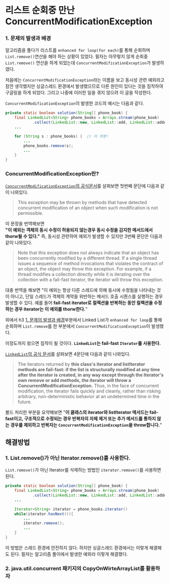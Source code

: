 # 리스트 순회중 만난 ConcurrentModificationException
### 1. 문제의 발생과 배경
알고리즘을 풀다가 리스트를 `enhanced for loop(for each)`를 통해 순회하며  `List.remove()`연산을 해야 하는 상황이 있었다. 필자는 아무렇지 않게 순회중 `List.remove()` 연산을 하게 되었는데 `ConcurrentModificationException`가 발생하였다.

처음에는 `ConcurrentModificationException`라는 이름을 보고 동시성 관련 예외라고 잠깐 생각했지만 싱글스레드 환경에서 발생했으므로 다른 원인이 있다는 것을 짐작하여 구글링을 하게 되었다.
그리고 나중에 이러한 일을 겪지 않으려 이 글을 작성한다.

`ConcurrentModificationException`이 발생한 코드의 예시는 다음과 같다.
```java
private static boolean solution(String[] phone_book) {
    final LinkedList<String> phone_books = Arrays.stream(phone_book)
            .collect(LinkedList::new, LinkedList::add, LinkedList::addAll);
    ...

    for (String s : phone_books) {  // 이 부분!
        ...
        phone_books.remove(s);
        ...
    }
}
```

### ConcurrentModificationException란?
[`ConcurrentModificationException`의 공식문서](https://docs.oracle.com/en/java/javase/11/docs/api/java.base/java/util/ConcurrentModificationException.html)를 살펴보면 첫번째 문단에 다음과 같이 나와있다.

> This exception may be thrown by methods that have detected concurrent modification of an object when such modification is not permissible.

이 문장을 번역해보면  
**"이 예외는 객체의 동시 수정이 허용되지 않는경우 동시 수정을 감지한 메서드에서 thorw될 수 있다."** 즉, 동시성 관련하여 예외가 발생할 수 있지만 3번째 문단은 다음과 같이 나와있다.

> Note that this exception does not always indicate that an object has been concurrently modified by a different thread. If a single thread issues a sequence of method invocations that violates the contract of an object, the object may throw this exception. For example, if a thread modifies a collection directly while it is iterating over the collection with a fail-fast iterator, the iterator will throw this exception.

대충 번역을 해보면 "이 예외는 항상 다른 스레드에 의해 동시에 수정됨을 나타내는 것이 아니고, 단일 스레드가 객체의 계약을 위반하는 메서드 호출 시퀀스를 실행하는 경우 발생할 수 있다. 예를 들어 **fail-fast iterator로 컬렉션을 반복하는 동안 컬렉션을 수정하는 경우 iterator는 이 예외를 thorw한다.**"

위에서 h3 [1. 문제의 발생과 배경](#1-문제의-발생과-배경)부분에서 Linked List가 `enhanced for loop`를 통해 순회하며 `List.remove`를 한 부분에서 `ConcurrentModificationException`이 발생했다. 

이정도까지 왔으면 짐작이 될 것이다. **`LinkedList`는 fail-fast `Iterator`를 사용한다.**

[`LinkedList`의 공식 문서](https://docs.oracle.com/en/java/javase/11/docs/api/java.base/java/util/LinkedList.html)를 살펴보면 4문단에 다음과 같이 나와있다.
> The iterators returned by **this class's iterator and listIterator methods are fail-fast: if the list is structurally modified at any time after the iterator is created, in any way except through the Iterator's own remove or add methods, the iterator will throw a ConcurrentModificationException.** Thus, in the face of concurrent modification, the iterator fails quickly and cleanly, rather than risking arbitrary, non-deterministic behavior at an undetermined time in the future.

볼드 처리한 부분을 요약해보면 "**이 클래스의 iterator와 listIterator 메서드는 fail-fast이고, 구조적으로 수정되는 경우 반복자의 자체 제거 또는 추가 메서드를 통하지 않는 경우를 제외하고 반복자는 `ConcurrentModificationException`을 throw합니다.**"

## 해결방법

### 1. List.remove()가 아닌 Iterator.remove()를 사용한다.
`List.remove()`가 아닌 Iterator를 삭제하는 방법인 `iterator.remove()`를 사용하면 된다.

```java
private static boolean solution(String[] phone_book) {
    final LinkedList<String> phone_books = Arrays.stream(phone_book)
            .collect(LinkedList::new, LinkedList::add, LinkedList::addAll);
    ...

    Iterator<String> iterator = phone_books.iterator()
    while(iterator.hasNext()){
        ...
        iterator.remove();
        ...
    }
}
```
이 방법은 스레드 환경에 안전하지 않다. 하지만 싱글스레드 환경에서는 이렇게 해결해도 된다. 필자는 알고리즘 풀이에서 발생한 예외라 이렇게 해결했다.

### 2. java.util.concurrent 패키지의 CopyOnWirteArrayList를 활용하자